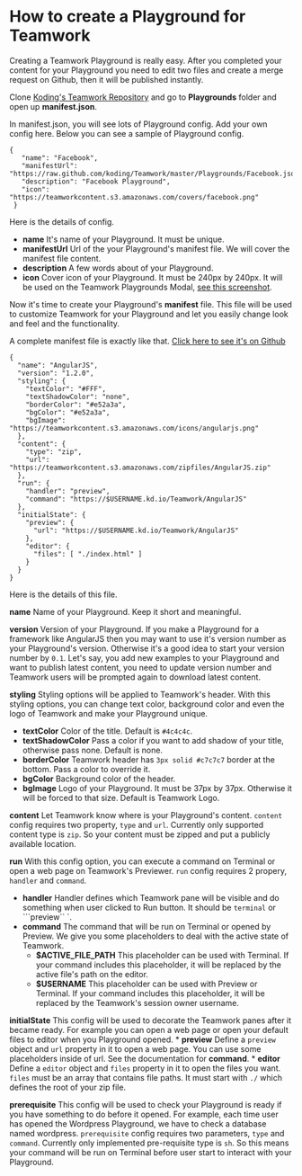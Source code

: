 How to create a Playground for Teamwork
======

Creating a Teamwork Playground is really easy. After you completed your content for your Playground you need to edit two files and create a merge request on Github, then it will be published instantly. 

Clone [Koding's Teamwork Repository](https://github.com/koding/Teamwork) and go to **Playgrounds** folder and open up **manifest.json**.

In manifest.json, you will see lots of Playground config. Add your own config here. Below you can see a sample of Playground config. 

	{
	   "name": "Facebook",
	   "manifestUrl": "https://raw.github.com/koding/Teamwork/master/Playgrounds/Facebook.json",
	   "description": "Facebook Playground",
	   "icon": "https://teamworkcontent.s3.amazonaws.com/covers/facebook.png"
	 }


Here is the details of config. 

* **name** It's name of your Playground. It must be unique.
* **manifestUrl** Url of the your Playground's manifest file. We will cover the manifest file content.
* **description** A few words about of your Playground.
* **icon** Cover icon of your Playground. It must be 240px by 240px. It will be used on the Teamwork Playgrounds Modal, [see this screenshot](http://d.pr/i/7oI4).
	
Now it's time to create your Playground's **manifest** file. This file will be used to customize Teamwork for your Playground and let you easily change look and feel and the functionality.

A complete manifest file is exactly like that. [Click here to see it's on Github](https://github.com/koding/Teamwork/blob/master/Playgrounds/Bootstrap.json)

	{
	  "name": "AngularJS",
	  "version": "1.2.0",
	  "styling": {
	    "textColor": "#FFF",
	    "textShadowColor": "none",
	    "borderColor": "#e52a3a",
	    "bgColor": "#e52a3a",
	    "bgImage": "https://teamworkcontent.s3.amazonaws.com/icons/angularjs.png"
	  },
	  "content": {
	    "type": "zip",
	    "url": "https://teamworkcontent.s3.amazonaws.com/zipfiles/AngularJS.zip"
	  },
	  "run": {
	    "handler": "preview",
	    "command": "https://$USERNAME.kd.io/Teamwork/AngularJS"
	  },
	  "initialState": {
	    "preview": {
	      "url": "https://$USERNAME.kd.io/Teamwork/AngularJS"
	    },
	    "editor": {
	      "files": [ "./index.html" ]
	    }
	  }
	}
	
Here is the details of this file.

**name** Name of your Playground. Keep it short and meaningful.

**version** Version of your Playground. If you make a Playground for a framework like AngularJS then you may want to use it's version number as your Playground's version. Otherwise it's a good idea to start your version number by ```0.1```. Let's say, you add new examples to your Playground and want to publish latest content, you need to update version number and Teamwork users will be prompted again to download latest content.

**styling** Styling options will be applied to Teamwork's header. With this styling options, you can change text color, background color and even the logo of Teamwork and make your Playground unique.

* **textColor** Color of the title. Default is `#4c4c4c`.
* **textShadowColor** Pass a color if you want to add shadow of your title, otherwise pass none. Default is none.
* **borderColor** Teamwork header has `3px solid #c7c7c7` border at the bottom. Pass a color to override it.
* **bgColor** Background color of the header.
* **bgImage** Logo of your Playground. It must be 37px by 37px. Otherwise it will be forced to that size. Default is Teamwork Logo.

**content** Let Teamwork know where is your Playground's content. ```content``` config requires two property, ```type``` and ```url```. Currently only supported content type is ```zip```. So your content must be zipped and put a publicly available location. 

**run** With this config option, you can execute a command on Terminal or open a web page on Teamwork's Previewer. ```run``` config requires 2 propery, ```handler``` and ```command```.

* **handler** Handler defines which Teamwork pane will be visible and do something when user clicked to Run button. It should be ```terminal``` or ```preview`` `.
* **command** The command that will be run on Terminal or opened by Preview. We give you some placeholders to deal with the active state of Teamwork. 
	* **$ACTIVE_FILE_PATH** This placeholder can be used with Terminal. If your command includes this placeholder, it will be replaced by the active file's path on the editor.
	* **$USERNAME** This placeholder can be used with Preview or Terminal. If your command includes this placeholder, it will be replaced by the Teamwork's session owner username.

**initialState** This config will be used to decorate the Teamwork panes after it became ready. For example you can open a web page or open your default files to editor when you Playground opened.
	* **preview** Define a ```preview``` object and ```url``` property in it to open a web page. You can use some placeholders inside of url. See the documentation for **command**.
	* **editor** Define a ```editor``` object and ```files``` property in it to open the files you want.  ```files``` must be an array that contains file paths. It must start with ```./``` which defines the root of your zip file.

**prerequisite** This config will be used to check your Playground is ready if you have something to do before it opened. For example, each time user has opened the Wordpress Playground, we have to check a database named wordpress. ```prerequisite``` config requires two parameters, ```type``` and ```command```. Currently only implemented pre-requisite type is ```sh```. So this means your command will be run on Terminal before user start to interact with your Playground.
